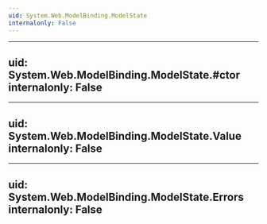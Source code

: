 ```yaml
---
uid: System.Web.ModelBinding.ModelState
internalonly: False
---
```


---
uid: System.Web.ModelBinding.ModelState.#ctor
internalonly: False
---

---
uid: System.Web.ModelBinding.ModelState.Value
internalonly: False
---

---
uid: System.Web.ModelBinding.ModelState.Errors
internalonly: False
---
